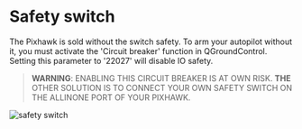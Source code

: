 # Safety switch

The Pixhawk is sold without the switch safety. To arm your autopilot without it, you must activate the 'Circuit breaker' function in QGroundControl. Setting this parameter to '22027' will disable IO safety. 

> **WARNING**: ENABLING THIS CIRCUIT BREAKER IS AT OWN RISK. **THE** OTHER SOLUTION IS TO CONNECT YOUR OWN SAFETY SWITCH ON THE ALLINONE PORT OF YOUR PIXHAWK.

![safety switch](../../images/arm_switch.jpg)
